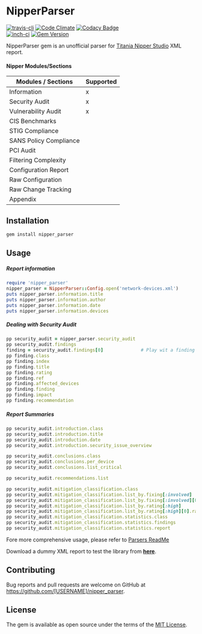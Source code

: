 # NipperParser
[![travis-cli](https://api.travis-ci.org/KINGSABRI/nipper_parser.svg)](https://travis-ci.org/KINGSABRI/nipper_parser/) 
[![Code Climate](https://codeclimate.com/github/KINGSABRI/nipper_parser/badges/gpa.svg)](https://codeclimate.com/github/KINGSABRI/nipper_parser) 
[![Codacy Badge](https://api.codacy.com/project/badge/Grade/8c81748967664cc5bb92147581fb6802)](https://www.codacy.com/app/king-sabri/attack-domain?utm_source=github.com&amp;utm_medium=referral&amp;utm_content=KINGSABRI/nipper_parser&amp;utm_campaign=Badge_Grade)  
[![inch-ci](https://inch-ci.org/github/KINGSABRI/nipper_parser.svg?branch=master)](https://inch-ci.org/github/KINGSABRI/nipper_parser)
[![Gem Version](https://badge.fury.io/rb/nipper_parser.svg)](https://badge.fury.io/rb/nipper_parser)

NipperParser gem is an unofficial parser for [Titania Nipper Studio](https://www.titania.com/products/nipper-studio) XML report.


#### Nipper Modules/Sections

| Modules / Sections     | Supported |
|------------------------|-----------|
| Information            |     x     |
| Security Audit         |     x     |
| Vulnerability Audit    |     x     |
| CIS Benchmarks         |           |
| STIG Compliance        |           |
| SANS Policy Compliance |           |
| PCI Audit              |           |
| Filtering Complexity   |           |
| Configuration Report   |           |
| Raw Configuration      |           |
| Raw Change Tracking    |           |
| Appendix               |           |
 

## Installation

```ruby
gem install nipper_parser
```
## Usage

##### Report information
```ruby
require 'nipper_parser'
nipper_parser = NipperParser::Config.open('network-devices.xml') 
puts nipper_parser.information.title
puts nipper_parser.information.author
puts nipper_parser.information.date
puts nipper_parser.information.devices 
```
##### Dealing with Security Audit 
```ruby
pp security_audit = nipper_parser.security_audit
pp security_audit.findings
finding = security_audit.findings[0]              # Play wit a finding
pp finding.class
pp finding.index
pp finding.title
pp finding.rating
pp finding.ref
pp finding.affected_devices
pp finding.finding
pp finding.impact
pp finding.recommendation
```

##### Report Summaries 
```ruby
pp security_audit.introduction.class
pp security_audit.introduction.title
pp security_audit.introduction.date
pp security_audit.introduction.security_issue_overview

pp security_audit.conclusions.class
pp security_audit.conclusions.per_device
pp security_audit.conclusions.list_critical

pp security_audit.recommendations.list

pp security_audit.mitigation_classification.class
pp security_audit.mitigation_classification.list_by.fixing[:involved]
pp security_audit.mitigation_classification.list_by.fixing[:involved][0].rating[:rating]
pp security_audit.mitigation_classification.list_by.rating[:high]
pp security_audit.mitigation_classification.list_by.rating[:high][0].rating[:fix]
pp security_audit.mitigation_classification.statistics.class
pp security_audit.mitigation_classification.statistics.findings
pp security_audit.mitigation_classification.statistics.report
```
Fore more comprehensive usage, please refer to [Parsers ReadMe](lib/nipper_parser/parsers/README.md)

Download a dummy XML report to test the library from [**here**](https://gist.github.com/KINGSABRI/3dfcb821ea29f918f74c8e1979c5a71f).

## Contributing

Bug reports and pull requests are welcome on GitHub at https://github.com/[USERNAME]/nipper_parser.


## License

The gem is available as open source under the terms of the [MIT License](http://opensource.org/licenses/MIT).

